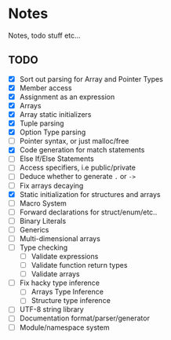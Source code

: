 # Notes
Notes, todo stuff etc...

## TODO
- [x] Sort out parsing for Array and Pointer Types
- [x] Member access
- [x] Assignment as an expression
- [x] Arrays
- [x] Array static initializers
- [x] Tuple parsing
- [x] Option Type parsing
- [ ] Pointer syntax, or just malloc/free
- [x] Code generation for match statements
- [ ] Else If/Else Statements
- [ ] Access specifiers, i.e public/private
- [ ] Deduce whether to generate `.` or `->`
- [ ] Fix arrays decaying
- [x] Static initialization for structures and arrays
- [ ] Macro System
- [ ] Forward declarations for struct/enum/etc..
- [ ] Binary Literals
- [ ] Generics
- [ ] Multi-dimensional arrays
- [ ] Type checking
  * [ ] Validate expressions
  * [ ] Validate function return types
  * [ ] Validate arrays
- [ ] Fix hacky type inference
  * [ ] Arrays Type Inference
  * [ ] Structure type inference
- [ ] UTF-8 string library
- [ ] Documentation format/parser/generator
- [ ] Module/namespace system
